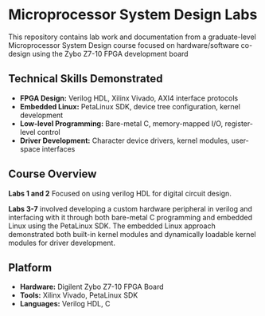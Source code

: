 # Microprocessor System Design Labs

This repository contains lab work and documentation from a graduate-level Microprocessor System Design course focused on hardware/software co-design using the Zybo Z7-10 FPGA development board

## Technical Skills Demonstrated
- **FPGA Design:** Verilog HDL, Xilinx Vivado, AXI4 interface protocols
- **Embedded Linux:** PetaLinux SDK, device tree configuration, kernel development
- **Low-level Programming:** Bare-metal C, memory-mapped I/O, register-level control
- **Driver Development:** Character device drivers, kernel modules, user-space interfaces

## Course Overview
 
**Labs 1 and 2** Focused on using verilog HDL for digital circuit design.

**Labs 3-7** involved developing a custom hardware peripheral in verilog and interfacing with it through both bare-metal C programming and embedded Linux using the PetaLinux SDK. 
The embedded Linux approach demonstrated both built-in kernel modules and dynamically loadable kernel modules for driver development.

## Platform

- **Hardware:** Digilent Zybo Z7-10 FPGA Board
- **Tools:** Xilinx Vivado, PetaLinux SDK
- **Languages:** Verilog HDL, C
